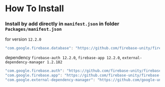 # How To Install

### Install by add directly in `manifest.json` in folder `Packages/manifest.json`


for version `12.2.0`
```csharp
"com.google.firebase.database": "https://github.com/firebase-unity/firebase-database.git#12.2.0",
```


dependency `firebase-auth 12.2.0`, `firebase-app 12.2.0`, `external-dependency-manager 1.2.182`
```csharp
"com.google.firebase.auth": "https://github.com/firebase-unity/firebase-auth.git#12.2.0",
"com.google.firebase.app": "https://github.com/firebase-unity/firebase-app.git#12.2.0",
"com.google.external-dependency-manager": "https://github.com/google-unity/external-dependency-manager.git#1.2.182",
```
